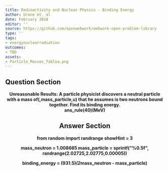 ```yaml
---
title: Radioactivity and Nuclear Physics - Binding Energy
author: Urone et. al
date: February 2018
editor: ''
source: https://github.com/openwebwork/webwork-open-problem-library
type: ''
tags:
- energynuclearradiation
outcomes:
- TBD
assets:
- Particle_Masses_Tablea.png
---
```


## Question Section 

<center> 

<b>Unreasonable Results:<b> A particle physicist discovers a neutral particle with a mass of(,mass_particle,u) that he assumes is two neutrons bound together. Find its binding energy.  
ans_rule(40)(MeV)


## Answer Section

from random import randrange
showHint = 3

mass_neutron = 1.008665
mass_particle = sprintf("%0.5f", randrange(2.02725,2.02775,0.00005))

binding_energy = (931.5)*(2*mass_neutron - mass_particle)